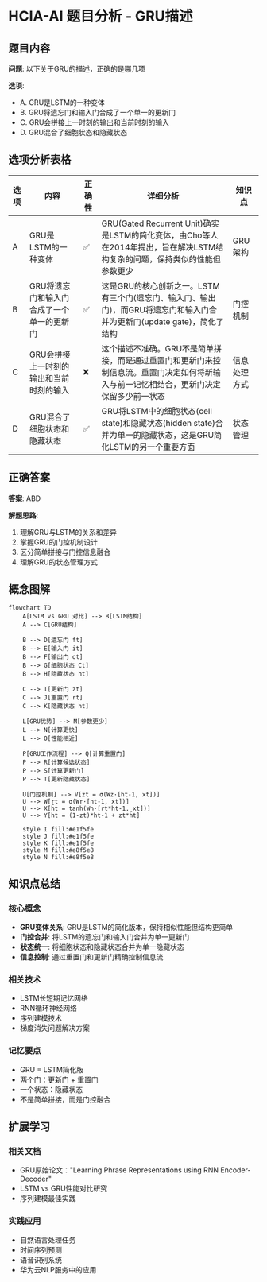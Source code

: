 # HCIA-AI 题目分析 - GRU描述

## 题目内容

**问题**: 以下关于GRU的描述，正确的是哪几项

**选项**:
- A. GRU是LSTM的一种变体
- B. GRU将遗忘门和输入门合成了一个单一的更新门
- C. GRU会拼接上一时刻的输出和当前时刻的输入
- D. GRU混合了细胞状态和隐藏状态

## 选项分析表格

| 选项 | 内容 | 正确性 | 详细分析 | 知识点 |
|------|------|--------|----------|--------|
| A | GRU是LSTM的一种变体 | ✅ | GRU(Gated Recurrent Unit)确实是LSTM的简化变体，由Cho等人在2014年提出，旨在解决LSTM结构复杂的问题，保持类似的性能但参数更少 | GRU架构 |
| B | GRU将遗忘门和输入门合成了一个单一的更新门 | ✅ | 这是GRU的核心创新之一。LSTM有三个门(遗忘门、输入门、输出门)，而GRU将遗忘门和输入门合并为更新门(update gate)，简化了结构 | 门控机制 |
| C | GRU会拼接上一时刻的输出和当前时刻的输入 | ❌ | 这个描述不准确。GRU不是简单拼接，而是通过重置门和更新门来控制信息流。重置门决定如何将新输入与前一记忆相结合，更新门决定保留多少前一状态 | 信息处理方式 |
| D | GRU混合了细胞状态和隐藏状态 | ✅ | GRU将LSTM中的细胞状态(cell state)和隐藏状态(hidden state)合并为单一的隐藏状态，这是GRU简化LSTM的另一个重要方面 | 状态管理 |

## 正确答案
**答案**: ABD

**解题思路**: 
1. 理解GRU与LSTM的关系和差异
2. 掌握GRU的门控机制设计
3. 区分简单拼接与门控信息融合
4. 理解GRU的状态管理方式

## 概念图解

```mermaid
flowchart TD
    A[LSTM vs GRU 对比] --> B[LSTM结构]
    A --> C[GRU结构]
    
    B --> D[遗忘门 ft]
    B --> E[输入门 it]
    B --> F[输出门 ot]
    B --> G[细胞状态 Ct]
    B --> H[隐藏状态 ht]
    
    C --> I[更新门 zt]
    C --> J[重置门 rt]
    C --> K[隐藏状态 ht]
    
    L[GRU优势] --> M[参数更少]
    L --> N[计算更快]
    L --> O[性能相近]
    
    P[GRU工作流程] --> Q[计算重置门]
    P --> R[计算候选状态]
    P --> S[计算更新门]
    P --> T[更新隐藏状态]
    
    U[门控机制] --> V[zt = σ(Wz·[ht-1, xt])]
    U --> W[rt = σ(Wr·[ht-1, xt])]
    U --> X[h̃t = tanh(Wh·[rt*ht-1, xt])]
    U --> Y[ht = (1-zt)*ht-1 + zt*h̃t]
    
    style I fill:#e1f5fe
    style J fill:#e1f5fe
    style K fill:#e1f5fe
    style M fill:#e8f5e8
    style N fill:#e8f5e8
```

## 知识点总结

### 核心概念
- **GRU变体关系**: GRU是LSTM的简化版本，保持相似性能但结构更简单
- **门控合并**: 将LSTM的遗忘门和输入门合并为单一更新门
- **状态统一**: 将细胞状态和隐藏状态合并为单一隐藏状态
- **信息控制**: 通过重置门和更新门精确控制信息流

### 相关技术
- LSTM长短期记忆网络
- RNN循环神经网络
- 序列建模技术
- 梯度消失问题解决方案

### 记忆要点
- GRU = LSTM简化版
- 两个门：更新门 + 重置门
- 一个状态：隐藏状态
- 不是简单拼接，而是门控融合

## 扩展学习

### 相关文档
- GRU原始论文："Learning Phrase Representations using RNN Encoder-Decoder"
- LSTM vs GRU性能对比研究
- 序列建模最佳实践

### 实践应用
- 自然语言处理任务
- 时间序列预测
- 语音识别系统
- 华为云NLP服务中的应用